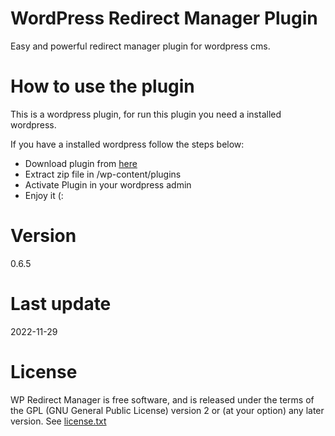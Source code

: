# WordPress Redirect Manager Plugin

Easy and powerful redirect manager plugin for wordpress cms.


# How to use the plugin

This is a wordpress plugin, for run this plugin you need a installed wordpress.

If you have a installed wordpress follow the steps below:

* Download plugin from [here](https://github.com/sorkhabi-net/wp-redirect-manager/archive/refs/heads/master.zip)
* Extract zip file in /wp-content/plugins
* Activate Plugin in your wordpress admin
* Enjoy it (:



# Version

0.6.5

# Last update

2022-11-29

# License

WP Redirect Manager is free software, and is released under the terms of the GPL (GNU General Public License) version 2 or (at your option) any later version. See [license.txt](https://github.com/sorkhabi-net/wp-redirect-manager/blob/master/LICENSE.txt)